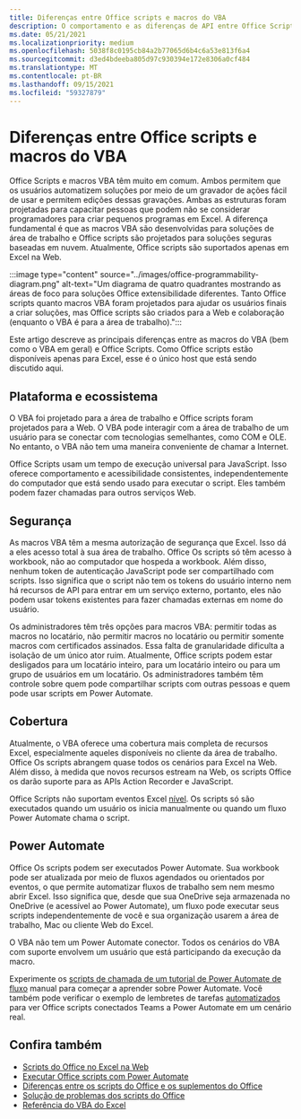 ```yaml
---
title: Diferenças entre Office scripts e macros do VBA
description: O comportamento e as diferenças de API entre Office Scripts e Excel VBA.
ms.date: 05/21/2021
ms.localizationpriority: medium
ms.openlocfilehash: 5038f8c0195cb84a2b77065d6b4c6a53e813f6a4
ms.sourcegitcommit: d3ed4bdeeba805d97c930394e172e8306a0cf484
ms.translationtype: MT
ms.contentlocale: pt-BR
ms.lasthandoff: 09/15/2021
ms.locfileid: "59327879"
---
```

# <a name="differences-between-office-scripts-and-vba-macros"></a>Diferenças entre Office scripts e macros do VBA

Office Scripts e macros VBA têm muito em comum. Ambos permitem que os usuários automatizem soluções por meio de um gravador de ações fácil de usar e permitem edições dessas gravações. Ambas as estruturas foram projetadas para capacitar pessoas que podem não se considerar programadores para criar pequenos programas em Excel.
A diferença fundamental é que as macros VBA são desenvolvidas para soluções de área de trabalho e Office scripts são projetados para soluções seguras baseadas em nuvem. Atualmente, Office scripts são suportados apenas em Excel na Web.

:::image type="content" source="../images/office-programmability-diagram.png" alt-text="Um diagrama de quatro quadrantes mostrando as áreas de foco para soluções Office extensibilidade diferentes. Tanto Office scripts quanto macros VBA foram projetados para ajudar os usuários finais a criar soluções, mas Office scripts são criados para a Web e colaboração (enquanto o VBA é para a área de trabalho).":::

Este artigo descreve as principais diferenças entre as macros do VBA (bem como o VBA em geral) e Office Scripts. Como Office scripts estão disponíveis apenas para Excel, esse é o único host que está sendo discutido aqui.

## <a name="platform-and-ecosystem"></a>Plataforma e ecossistema

O VBA foi projetado para a área de trabalho e Office scripts foram projetados para a Web. O VBA pode interagir com a área de trabalho de um usuário para se conectar com tecnologias semelhantes, como COM e OLE. No entanto, o VBA não tem uma maneira conveniente de chamar a Internet.

Office Scripts usam um tempo de execução universal para JavaScript. Isso oferece comportamento e acessibilidade consistentes, independentemente do computador que está sendo usado para executar o script. Eles também podem fazer chamadas para outros serviços Web.

## <a name="security"></a>Segurança

As macros VBA têm a mesma autorização de segurança que Excel. Isso dá a eles acesso total à sua área de trabalho. Office Os scripts só têm acesso à workbook, não ao computador que hospeda a workbook. Além disso, nenhum token de autenticação JavaScript pode ser compartilhado com scripts. Isso significa que o script não tem os tokens do usuário interno nem há recursos de API para entrar em um serviço externo, portanto, eles não podem usar tokens existentes para fazer chamadas externas em nome do usuário.

Os administradores têm três opções para macros VBA: permitir todas as macros no locatário, não permitir macros no locatário ou permitir somente macros com certificados assinados. Essa falta de granularidade dificulta a isolação de um único ator ruim. Atualmente, Office scripts podem estar desligados para um locatário inteiro, para um locatário inteiro ou para um grupo de usuários em um locatário. Os administradores também têm controle sobre quem pode compartilhar scripts com outras pessoas e quem pode usar scripts em Power Automate.

## <a name="coverage"></a>Cobertura

Atualmente, o VBA oferece uma cobertura mais completa de recursos Excel, especialmente aqueles disponíveis no cliente da área de trabalho. Office Os scripts abrangem quase todos os cenários para Excel na Web. Além disso, à medida que novos recursos estream na Web, os scripts Office os darão suporte para as APIs Action Recorder e JavaScript.

Office Scripts não suportam eventos Excel [nível](/office/vba/excel/concepts/events-worksheetfunctions-shapes/using-events-with-excel-objects). Os scripts só são executados quando um usuário os inicia manualmente ou quando um fluxo Power Automate chama o script.

## <a name="power-automate"></a>Power Automate

Office Os scripts podem ser executados Power Automate. Sua workbook pode ser atualizada por meio de fluxos agendados ou orientados por eventos, o que permite automatizar fluxos de trabalho sem nem mesmo abrir Excel. Isso significa que, desde que sua OneDrive seja armazenada no OneDrive (e acessível ao Power Automate), um fluxo pode executar seus scripts independentemente de você e sua organização usarem a área de trabalho, Mac ou cliente Web do Excel.

O VBA não tem um Power Automate conector. Todos os cenários do VBA com suporte envolvem um usuário que está participando da execução da macro.

Experimente os [scripts de chamada de um tutorial de Power Automate de fluxo](../tutorials/excel-power-automate-manual.md) manual para começar a aprender sobre Power Automate. Você também pode verificar o exemplo de lembretes de tarefas [automatizados](scenarios/task-reminders.md) para ver Office scripts conectados Teams a Power Automate em um cenário real.

## <a name="see-also"></a>Confira também

- [Scripts do Office no Excel na Web](../overview/excel.md)
- [Executar Office scripts com Power Automate](../develop/power-automate-integration.md)
- [Diferenças entre os scripts do Office e os suplementos do Office](add-ins-differences.md)
- [Solução de problemas dos scripts do Office](../testing/troubleshooting.md)
- [Referência do VBA do Excel](/office/vba/api/overview/excel)

